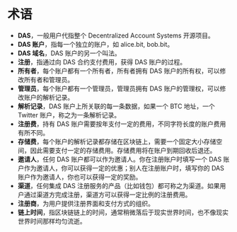 # 术语

* **DAS**，一般用户代指整个 Decentralized ‍Account ‍Systems 开源项目。
* **DAS 账户**，指每一个独立的账户，如 alice.bit, bob.bit。
* **DAS 域名**，DAS 账户的另一个叫法。
* **注册**，指通过向 DAS 合约支付费用，获得 DAS 账户的过程。
* **所有者**，每个账户都有一个所有者，所有者拥有 DAS 账户的所有权，可以修改所有者和管理员。
* **管理员**，每个账户都有一个管理员，管理员拥有 DAS 账户的管理权，可以修改账户的解析记录。
* **解析记录**，DAS 账户上所关联的每一条数据，如果一个 BTC 地址，一个 Twitter 账户，称之为一条解析记录。
* **注册费**，持有 DAS 账户需要按年支付一定的费用，不同字符长度的账户费用有所不同。
* **存储费**，每个账户的解析记录都存储在区块链上，需要一个固定大小存储空间，因此需要支付一定的存储费用。存储费用将在账户到期回收后退还。
* **邀请人**，任何 DAS 账户都可以作为邀请人。你在注册账户时填写一个 DAS 账户作为邀请人，你可以获得一定的优惠；别人在注册账户时，填写你的 DAS 账户作为邀请人，你也可以获得一定的奖励。
* **渠道**，任何集成 DAS 注册服务的产品（比如钱包）都可称之为渠道。如果用户通过渠道方完成注册，渠道方可以获得一定比例的注册费用。
* **注册商**，为用户提供注册界面和支付方式的组织。
* **链上时间**，指区块链链上的时间，通常稍微落后于现实世界时间，也不像现实世界时间那样均匀流逝。


